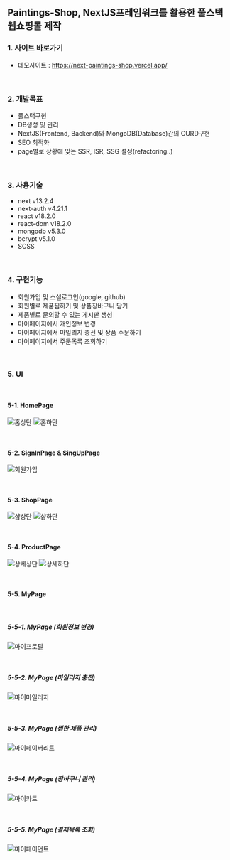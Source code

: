 ## Paintings-Shop, NextJS프레임워크를 활용한 풀스택 웹쇼핑몰 제작

### 1. 사이트 바로가기

- 데모사이트 : <a href="https://next-paintings-shop.vercel.app/" target="_blank">https://next-paintings-shop.vercel.app/</a>

<br/>

### 2. 개발목표

- 풀스택구현
- DB생성 및 관리
- NextJS(Frontend, Backend)와 MongoDB(Database)간의 CURD구현
- SEO 최적화
- page별로 상황에 맞는 SSR, ISR, SSG 설정(refactoring..)

<br/>

### 3. 사용기술

- next v13.2.4
- next-auth v4.21.1
- react v18.2.0
- react-dom v18.2.0
- mongodb v5.3.0
- bcrypt v5.1.0
- SCSS

<br/>

### 4. 구현기능

- 회원가입 및 소셜로그인(google, github)
- 회원별로 제품찜하기 및 상품장바구니 담기
- 제품별로 문의할 수 있는 게시판 생성
- 마이페이지에서 개인정보 변경
- 마이페이지에서 마일리지 충전 및 상품 주문하기
- 마이페이지에서 주문목록 조회하기

<br/>

### 5. UI

<br/>

#### 5-1. HomePage
![홈상단](https://github.com/yeonghoonPark/react-paintingshop/assets/95198410/2b01940c-16df-49bf-b8be-284b9c65e32d)
![홈하단](https://github.com/yeonghoonPark/react-paintingshop/assets/95198410/b836e25b-1c32-46cd-b09e-7e8b09eefb40)

<br/>

#### 5-2. SignInPage & SingUpPage
![회원가입](https://github.com/yeonghoonPark/react-paintingshop/assets/95198410/93677a85-1d7d-4994-b9f2-857f139f0ad1)

<br/>

#### 5-3. ShopPage
![샵상단](https://github.com/yeonghoonPark/react-paintingshop/assets/95198410/e21b2d9a-6de4-41f1-8ed9-749763012a9d)
![샵하단](https://github.com/yeonghoonPark/react-paintingshop/assets/95198410/df480a19-77f9-4112-9bd9-9dae3ca43b2f)

<br/>

#### 5-4. ProductPage
![상세상단](https://github.com/yeonghoonPark/react-paintingshop/assets/95198410/e1fe099e-5158-484a-9a0c-9ec300b57e3e)
![상세하단](https://github.com/yeonghoonPark/react-paintingshop/assets/95198410/83c39abb-36db-4a25-88bb-38e0cce75d5c)

<br/>

#### 5-5. MyPage 

<br/>

##### 5-5-1. MyPage (회원정보 변경)
![마이프로필](https://github.com/yeonghoonPark/react-paintingshop/assets/95198410/cb16a3b8-00dd-4b75-bcc9-ee2bf25a97f3)

<br/>

##### 5-5-2. MyPage (마일리지 충전)
![마이마일리지](https://github.com/yeonghoonPark/react-paintingshop/assets/95198410/3b4a4360-e565-4de4-84ef-8b47fbeba00a)

<br/>

##### 5-5-3. MyPage (찜한 제품 관리)
![마이페이버리트](https://github.com/yeonghoonPark/react-paintingshop/assets/95198410/38c38fe6-ba14-4946-a308-77e4589b61f7)

<br/>

##### 5-5-4. MyPage (장바구니 관리)
![마이카트](https://github.com/yeonghoonPark/react-paintingshop/assets/95198410/018f08a0-25ed-4fb1-b4e8-9fb6361c5d07)

<br/>

##### 5-5-5. MyPage (결제목록 조회)
![마이페이먼트](https://github.com/yeonghoonPark/react-paintingshop/assets/95198410/c2412778-e086-4672-ad1c-9af5aadf4f1d)



